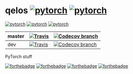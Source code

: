 # qelos [![pytorch](https://img.shields.io/badge/made%20with-pytorch-orange.svg?style=flat-square)](https://img.shields.io/badge/made%20with-pytorch-orange.svg?style=flat-square) [![pytorch](https://img.shields.io/badge/made%20with-python-green.svg?style=flat-square)](https://img.shields.io/badge/made%20with-python-green.svg?style=flat-square)


[![pytorch](https://img.shields.io/badge/has-seq2seq-blue.svg?style=flat-square)]()
[![pytorch](https://img.shields.io/badge/has-GAN-blue.svg?style=flat-square)]()
[![pytorch](https://img.shields.io/badge/has-transformer-blue.svg?style=flat-square)]()


| master | [![Travis](https://img.shields.io/travis/lukovnikov/qelos.svg?branch=dev&style=flat-square)](https://travis-ci.org/lukovnikov/qelos)   | [![Codecov branch](https://img.shields.io/codecov/c/github/lukovnikov/qelos/master.svg?style=flat-square)](https://codecov.io/gh/lukovnikov/qelos/branch/master/graph/badge.svg)  |
|--------|---|---|
| dev    | [![Travis](https://img.shields.io/travis/lukovnikov/qelos.svg?branch=dev&style=flat-square)](https://travis-ci.org/lukovnikov/qelos)  | [![Codecov branch](https://img.shields.io/codecov/c/github/lukovnikov/qelos/master.svg?style=flat-square)](https://codecov.io/gh/lukovnikov/qelos/branch/dev/graph/badge.svg)  |


PyTorch stuff



[![forthebadge](http://forthebadge.com/images/badges/built-with-love.svg)](http://forthebadge.com)
[![forthebadge](http://forthebadge.com/images/badges/gluten-free.svg)](http://forthebadge.com)
[![forthebadge](http://forthebadge.com/images/badges/no-ragrets.svg)](http://forthebadge.com)
[![forthebadge](http://forthebadge.com/images/badges/winter-is-coming.svg)](http://forthebadge.com)

